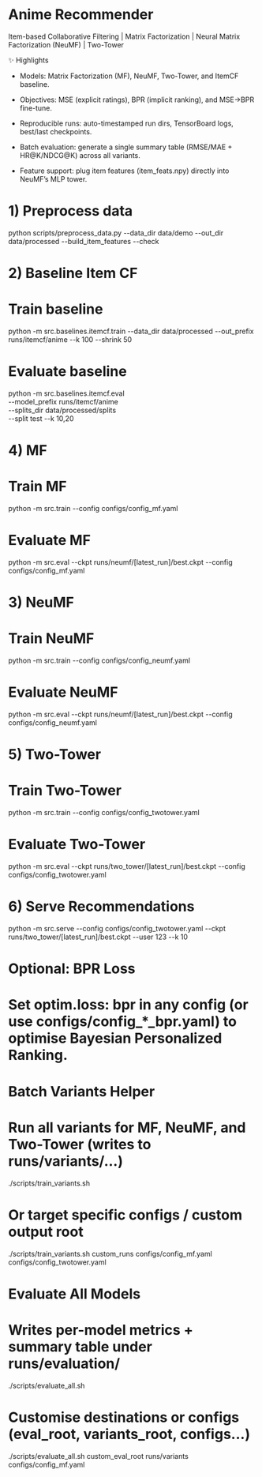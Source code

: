 # Anime Recommender
Item-based Collaborative Filtering | Matrix Factorization | Neural Matrix Factorization (NeuMF) | Two-Tower

✨ Highlights

- Models: Matrix Factorization (MF), NeuMF, Two-Tower, and ItemCF baseline.

- Objectives: MSE (explicit ratings), BPR (implicit ranking), and MSE→BPR fine-tune.

- Reproducible runs: auto-timestamped run dirs, TensorBoard logs, best/last checkpoints.

- Batch evaluation: generate a single summary table (RMSE/MAE + HR@K/NDCG@K) across all variants.

- Feature support: plug item features (item_feats.npy) directly into NeuMF’s MLP tower.


# 1) Preprocess data
python scripts/preprocess_data.py --data_dir data/demo --out_dir data/processed --build_item_features --check

# 2) Baseline Item CF
# Train baseline
python -m src.baselines.itemcf.train --data_dir data/processed --out_prefix runs/itemcf/anime --k 100 --shrink 50

# Evaluate baseline
python -m src.baselines.itemcf.eval \
  --model_prefix runs/itemcf/anime \
  --splits_dir data/processed/splits \
  --split test --k 10,20

# 4) MF
# Train MF
python -m src.train --config configs/config_mf.yaml

# Evaluate MF
python -m src.eval --ckpt runs/neumf/[latest_run]/best.ckpt --config configs/config_mf.yaml

# 3) NeuMF
# Train NeuMF
python -m src.train --config configs/config_neumf.yaml

# Evaluate NeuMF
python -m src.eval --ckpt runs/neumf/[latest_run]/best.ckpt --config configs/config_neumf.yaml

# 5) Two-Tower
# Train Two-Tower
python -m src.train --config configs/config_twotower.yaml

# Evaluate Two-Tower
python -m src.eval --ckpt runs/two_tower/[latest_run]/best.ckpt --config configs/config_twotower.yaml

# 6) Serve Recommendations
python -m src.serve --config configs/config_twotower.yaml --ckpt runs/two_tower/[latest_run]/best.ckpt --user 123 --k 10

# Optional: BPR Loss
# Set optim.loss: bpr in any config (or use configs/config_*_bpr.yaml) to optimise Bayesian Personalized Ranking.

# Batch Variants Helper
# Run all variants for MF, NeuMF, and Two-Tower (writes to runs/variants/...)
./scripts/train_variants.sh

# Or target specific configs / custom output root
./scripts/train_variants.sh custom_runs configs/config_mf.yaml configs/config_twotower.yaml

# Evaluate All Models
# Writes per-model metrics + summary table under runs/evaluation/<timestamp>
./scripts/evaluate_all.sh
# Customise destinations or configs (eval_root, variants_root, configs...)
./scripts/evaluate_all.sh custom_eval_root runs/variants configs/config_mf.yaml
